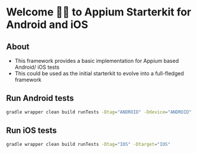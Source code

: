 # Welcome 👋🏻 to Appium Starterkit for Android and iOS

## About

- This framework provides a basic implementation for Appium based Android/ iOS tests
- This could be used as the initial starterkit to evolve into a full-fledged framework

## Run Android tests

```zsh
gradle wrapper clean build runTests -Dtag="ANDROID" -Ddevice="ANDROID"
```

## Run iOS tests
```zsh
gradle wrapper clean build runTests -Dtag="IOS" -Dtarget="IOS"
```

